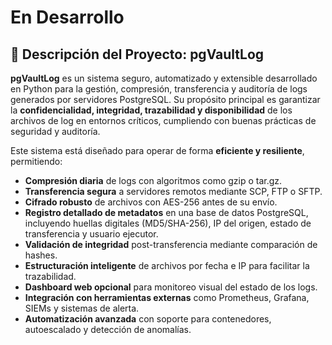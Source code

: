# En Desarrollo 

## 📘 Descripción del Proyecto: pgVaultLog

**pgVaultLog** es un sistema seguro, automatizado y extensible desarrollado en Python para la gestión, compresión, transferencia y auditoría de logs generados por servidores PostgreSQL. Su propósito principal es garantizar la **confidencialidad, integridad, trazabilidad y disponibilidad** de los archivos de log en entornos críticos, cumpliendo con buenas prácticas de seguridad y auditoría.

Este sistema está diseñado para operar de forma **eficiente y resiliente**, permitiendo:

- **Compresión diaria** de logs con algoritmos como gzip o tar.gz.
- **Transferencia segura** a servidores remotos mediante SCP, FTP o SFTP.
- **Cifrado robusto** de archivos con AES-256 antes de su envío.
- **Registro detallado de metadatos** en una base de datos PostgreSQL, incluyendo huellas digitales (MD5/SHA-256), IP del origen, estado de transferencia y usuario ejecutor.
- **Validación de integridad** post-transferencia mediante comparación de hashes.
- **Estructuración inteligente** de archivos por fecha e IP para facilitar la trazabilidad.
- **Dashboard web opcional** para monitoreo visual del estado de los logs.
- **Integración con herramientas externas** como Prometheus, Grafana, SIEMs y sistemas de alerta.
- **Automatización avanzada** con soporte para contenedores, autoescalado y detección de anomalías.

 
